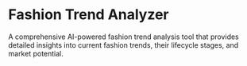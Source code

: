 # Fashion Trend Analyzer

A comprehensive AI-powered fashion trend analysis tool that provides detailed insights into current fashion trends, their lifecycle stages, and market potential.